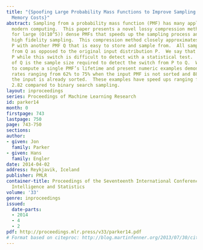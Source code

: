 ```yaml
---
title: "{Spoofing Large Probability Mass Functions to Improve Sampling Times and Reduce
  Memory Costs}"
abstract: Sampling from a probability mass function (PMF) has many applications in
  modern computing.  This paper presents a novel lossy compression method intended
  for large (O(10^5)) dense PMFs that speeds up the sampling process and guarantees
  high fidelity sampling.  This compression method closely approximates an input PMF
  P with another PMF Q that is easy to store and sample from.  All samples are drawn
  from Q as opposed to the original input distribution P.  We say that Q “spoofs”
  P while this switch is difficult to detect with a statistical test.  The lifetime
  of Q is the sample size required to detect the switch from P to Q.  We show how
  to compute a single PMF’s lifetime and present numeric examples demonstrating compression
  rates ranging from 62% to 75% when the input PMF is not sorted and 88% to 99% when
  the input is already sorted.  These examples have speed ups ranging from 1.47 to
  2.82 compared to binary search sampling.
layout: inproceedings
series: Proceedings of Machine Learning Research
id: parker14
month: 0
firstpage: 743
lastpage: 750
page: 743-750
sections: 
author:
- given: Jon
  family: Parker
- given: Hans
  family: Engler
date: 2014-04-02
address: Reykjavik, Iceland
publisher: PMLR
container-title: Proceedings of the Seventeenth International Conference on Artificial
  Intelligence and Statistics
volume: '33'
genre: inproceedings
issued:
  date-parts:
  - 2014
  - 4
  - 2
pdf: http://proceedings.mlr.press/v33/parker14.pdf
# Format based on citeproc: http://blog.martinfenner.org/2013/07/30/citeproc-yaml-for-bibliographies/
---
```

